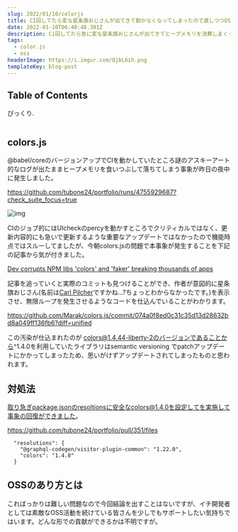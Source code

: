 ```yaml
---
slug: 2022/01/10/colorjs
title: CI回してたら変な星条旗おじさんが出てきて動かなくなってしまったので直しつつOSSのあり方を考える
date: 2022-01-10T06:40:48.381Z
description: Ci回してたら急に変な星条旗おじさんが出てきてヒープメモリを消費しまくって止まってしまっていました。
tags:
  - color.js
  - oss
headerImage: https://i.imgur.com/QjbL6ih.png
templateKey: blog-post
---
```

## Table of Contents

びっくり.

```toc

```

## colors.js

@babel/coreのバージョンアップでCIを動かしていたところ謎のアスキーアート的なログが出たままヒープメモリを食いつぶして落ちてしまう事象が昨日の夜中に発生しました。

<https://github.com/tubone24/portfolio/runs/4755929687?check_suite_focus=true>

![img](https://i.imgur.com/QjbL6ih.png)

CIのジョブ的にはUIcheckのpercyを動かすところでクリティカルではなく、更新内容的にも急いで更新するような重要なアップデートではなかったので機能時点ではスルーしてましたが、今朝colors.jsの問題で本事象が発生することを下記の記事から気が付きました。

[Dev corrupts NPM libs 'colors' and 'faker' breaking thousands of apps](https://www.bleepingcomputer.com/news/security/dev-corrupts-npm-libs-colors-and-faker-breaking-thousands-of-apps/)

記事を追っていくと実際のコミットも見つけることができ、作者が意図的に星条旗おじさん(名前は[Carl Pilcher](https://astrobiology.nasa.gov/nai/directory/pilcher-carl/index.html)ですかね...?ちょっとわからなかったです。)を表示させ、無限ループを発生させるようなコードを仕込んでいることがわかります。

<https://github.com/Marak/colors.js/commit/074a0f8ed0c31c35d13d28632bd8a049ff136fb6?diff=unified>

この汚染が仕込まれたのが colors@1.4.44-liberty-2のバージョンであることから^1.4.0を利用していたライブラリはsemantic versioning でpatchアップデートにかかってしまったため、思いがけずアップデートされてしまったものと思われます。



## 対処法

取り急ぎpackage.jsonのresoltionsに安全なcolors@1.4.0を設定してを実施して事象の回復ができました。

https://github.com/tubone24/portfolio/pull/351/files

```
  "resolutions": {
    "@graphql-codegen/visitor-plugin-common": "1.22.0",
    "colors": "1.4.0"
  }
```

## OSSのあり方とは

こればっかりは難しい問題なので今回結論を出すことはないですが、イチ開発者としては素敵なOSS活動を続けている皆さんを少しでもサポートしたい気持ちではいます。どんな形での貢献ができるかは不明ですが。







